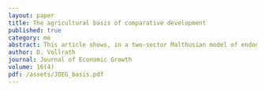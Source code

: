 ```yaml
---
layout: paper
title: The agricultural basis of comparative development
published: true
category: me
abstract: This article shows, in a two-sector Malthusian model of endogenous population growth, that output per capita, population density, and industrialization depend upon the labor intensity of agricultural production. Because the diminishing returns to labor are less pronounced, high labor intensity (as in rice production) leads not only to a larger population density but also to lower output per capita and a larger share of labor in agriculture. Agronomic and historical evidence confirm that there are distinct, inherent differences between rice and wheat production. A calibration of the model shows that a relatively small difference in labor intensity in agriculture can account for a large portion of the observed differences in industrialization, output per capita, and labor productivity between Asia and Europe prior to the Industrial Revolution. Significantly, these differences can be explained even though sector-level total factor productivity levels and the efficiency of factor markets are held constant in the two regions.
author: D. Vollrath
journal: Journal of Economic Growth
volume: 16(4)
pdf: /assets/JOEG_basis.pdf
---
```

